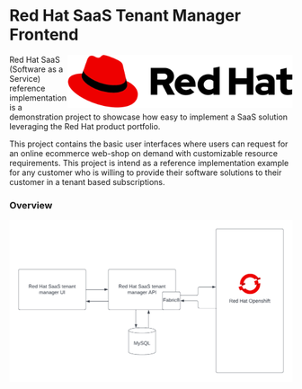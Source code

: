 # Red Hat SaaS Tenant Manager Frontend

<img style="float: right;" src="./doc/img/Logo-Red_Hat-A-Standard-RGB.svg" title="Apache Kafka" width="400" align="right">

Red Hat SaaS (Software as a Service) reference implementation is a demonstration project to showcase how easy to 
implement a SaaS solution leveraging the Red Hat product portfolio. 


This project contains the basic user interfaces where users can request for an online ecommerce web-shop on demand 
with customizable resource requirements. This project is intend as a reference implementation example for any customer 
who is willing to provide their software solutions to their customer in a tenant based subscriptions.

### Overview

<img style="float: right;" src="./doc/img/overview.png">
